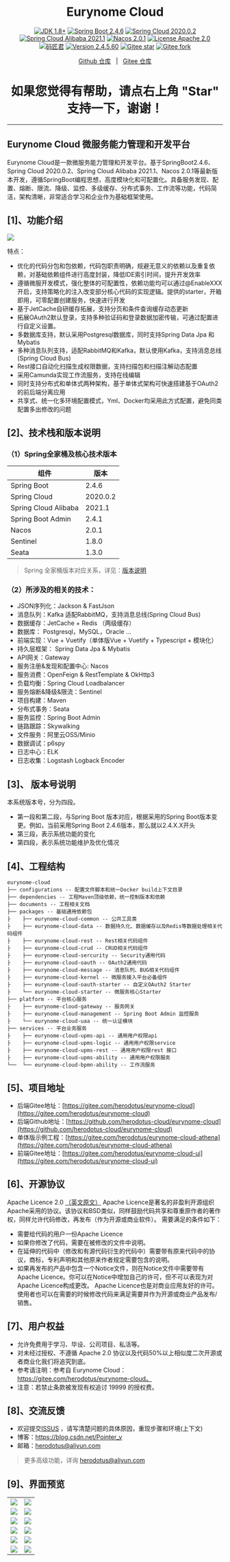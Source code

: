 <h1 align="center"> Eurynome Cloud </h1>

<p align="center">
    <a href="https://www.oracle.com/java/technologies/javase-downloads.html" target="_blank"><img src="https://img.shields.io/badge/JDK-1.8%2B-green" alt="JDK 1.8+"></a>
    <a href="https://spring.io/projects/spring-boot" target="_blank"><img src="https://img.shields.io/badge/Spring%20Boot-2.4.6-blue" alt="Spring Boot 2.4.6"></a>
    <a href="https://spring.io/projects/spring-cloud" target="_blank"><img src="https://img.shields.io/badge/Spring%20Cloud-2020.0.2-blue" alt="Spring Cloud 2020.0.2"></a>
    <a href="https://github.com/alibaba/spring-cloud-alibaba" target="_blank"><img src="https://img.shields.io/badge/Spring%20Cloud%20Alibaba-2021.1-blue" alt="Spring Cloud Alibaba 2021.1"></a>
    <a href="https://nacos.io/zh-cn/index.html" target="_blank"><img src="https://img.shields.io/badge/Nacos-2.0.1-brightgreen" alt="Nacos 2.0.1"></a>
    <a href="./LICENSE"><img src="https://img.shields.io/badge/License-Apache--2.0-blue" alt="License Apache 2.0"></a>
    <a href="https://blog.csdn.net/Pointer_v" target="_blank"><img src="https://img.shields.io/badge/Author-%E7%A0%81%E5%8C%A0%E5%90%9B-orange" alt="码匠君"></a>
    <a href="#" target="_blank"><img src="https://img.shields.io/badge/Version-2.4.5.60-red" alt="Version 2.4.5.60"></a>
    <a href="https://gitee.com/herodotus/eurynome-cloud"><img src="https://gitee.com/herodotus/eurynome-cloud/badge/star.svg?theme=dark" alt="Gitee star"></a>
    <a href="https://gitee.com/herodotus/eurynome-cloud"><img src="https://gitee.com/herodotus/eurynome-cloud/badge/fork.svg?theme=dark" alt="Gitee fork"></a>
</p>

<p align="center">
    <a href="https://github.com/herodotus-cloud/eurynome-cloud">Github 仓库</a> &nbsp; | &nbsp; 
    <a href="https://gitee.com/herodotus/eurynome-cloud">Gitee 仓库</a>
</p>


<h1 align="center"> 如果您觉得有帮助，请点右上角 "Star" 支持一下，谢谢！</h1>

---

## Eurynome Cloud 微服务能力管理和开发平台

Eurynome Cloud是一款微服务能力管理和开发平台。基于SpringBoot2.4.6、Spring Cloud 2020.0.2、Spring Cloud Alibaba 2021.1、Nacos 2.0.1等最新版本开发，遵循SpringBoot编程思想，高度模块化和可配置化。具备服务发现、配置、熔断、限流、降级、监控、多级缓存、分布式事务、工作流等功能，代码简洁，架构清晰，非常适合学习和企业作为基础框架使用。

## [1]、功能介绍

<img src="https://gitee.com/herodotus/eurynome-cloud/raw/master/documents/readme/eurynome.png"/>

特点：
* 优化的代码分包和包依赖，代码包职责明确，规避无意义的依赖以及重复依赖，对基础依赖组件进行高度封装，降低IDE索引时间，提升开发效率
* 遵循微服开发模式，强化整体的可配置性，依赖功能均可以通过@EnableXXX开启，支持策略化的注入改变部分核心代码的实现逻辑。提供的starter，开箱即用，可零配置创建服务，快速进行开发
* 基于JetCache自研缓存拓展，支持分页和条件查询缓存动态更新
* 拓展OAuth2默认登录，支持多种验证码和登录数据加密传输，可通过配置进行自定义设置。
* 多数据库支持，默认采用Postgresql数据库，同时支持Spring Data Jpa 和Mybatis
* 多种消息队列支持，适配RabbitMQ和Kafka，默认使用Kafka，支持消息总线(Spring Cloud Bus)
* Rest接口自动化扫描生成权限数据，支持扫描包和扫描注解动态配置
* 采用Camunda实现工作流服务，支持在线编辑
* 同时支持分布式和单体式两种架构，基于单体式架构可快速搭建基于OAuth2的前后端分离应用
* 共享式、统一化多环境配置模式，Yml、Docker均采用此方式配置，避免同类配置多出修改的问题

## [2]、技术栈和版本说明

### （1）Spring全家桶及核心技术版本
  
组件 | 版本 
---|---
Spring Boot | 2.4.6 
Spring Cloud | 2020.0.2 
Spring Cloud Alibaba | 2021.1
Spring Boot Admin | 2.4.1 
Nacos | 2.0.1 |
Sentinel | 1.8.0 |
Seata | 1.3.0 |

> Spring 全家桶版本对应关系，详见：[版本说明](https://github.com/alibaba/spring-cloud-alibaba/wiki/%E7%89%88%E6%9C%AC%E8%AF%B4%E6%98%8E)

### （2）所涉及的相关的技术： 

* JSON序列化：Jackson & FastJson 
* 消息队列：Kafka 适配RabbitMQ，支持消息总线(Spring Cloud Bus)
* 数据缓存：JetCache + Redis （两级缓存）
* 数据库： Postgresql，MySQL，Oracle ...
* 前端实现：Vue + Vuetify（单体版Vue + Vuetify + Typescript + 模块化）
* 持久层框架： Spring Data Jpa & Mybatis
* API网关：Gateway
* 服务注册&发现和配置中心: Nacos 
* 服务消费：OpenFeign & RestTemplate & OkHttp3
* 负载均衡：Spring Cloud Loadbalancer
* 服务熔断&降级&限流：Sentinel
* 项目构建：Maven
* 分布式事务：Seata
* 服务监控：Spring Boot Admin
* 链路跟踪：Skywalking
* 文件服务：阿里云OSS/Minio
* 数据调试：p6spy
* 日志中心：ELK
* 日志收集：Logstash Logback Encoder

## [3]、 版本号说明

本系统版本号，分为四段。

- 第一段和第二段，与Spring Boot 版本对应，根据采用的Spring Boot版本变更。例如，当前采用Spring Boot 2.4.6版本，那么就以2.4.X.X开头
- 第三段，表示系统功能的变化
- 第四段，表示系统功能维护及优化情况

## [4]、工程结构

``` 
eurynome-cloud
├── configurations -- 配置文件脚本和统一Docker build上下文目录
├── dependencies -- 工程Maven顶级依赖，统一控制版本和依赖
├── documents -- 工程相关文档
├── packages -- 基础通用依赖包
├    ├── eurynome-cloud-common -- 公共工具类
├    ├── eurynome-cloud-data -- 数据持久化、数据缓存以及Redis等数据处理相关代码组件
├    ├── eurynome-cloud-rest -- Rest相关代码组件
├    ├── eurynome-cloud-crud -- CRUD相关代码组件
├    ├── eurynome-cloud-sercurity -- Security通用代码
├    ├── eurynome-cloud-oauth -- OAuth2通用代码
├    ├── eurynome-cloud-message -- 消息队列、BUG相关代码组件
├    ├── eurynome-cloud-kernel -- 微服务接入平台必备组件
├    ├── eurynome-cloud-oauth-starter -- 自定义OAuth2 Starter
├    └── eurynome-cloud-starter -- 微服务核心Starter
├── platform -- 平台核心服务
├    ├── eurynome-cloud-gateway -- 服务网关
├    ├── eurynome-cloud-management -- Spring Boot Admin 监控服务
├    └── eurynome-cloud-uaa -- 统一认证模块
├── services -- 平台业务服务
├    ├── eurynome-cloud-upms-api -- 通用用户权限api 
├    ├── eurynome-cloud-upms-logic -- 通用用户权限service
├    ├── eurynome-cloud-upms-rest -- 通用用户权限rest 接口
├    ├── eurynome-cloud-upms-ability -- 通用用户权限服务
└──  └── eurynome-cloud-bpmn-ability -- 工作流服务 
```

## [5]、项目地址
* 后端Gitee地址：[https://gitee.com/herodotus/eurynome-cloud](https://gitee.com/herodotus/eurynome-cloud)
* 后端Github地址：[https://github.com/herodotus-cloud/eurynome-cloud](https://github.com/herodotus-cloud/eurynome-cloud)
* 单体版示例工程：[https://gitee.com/herodotus/eurynome-cloud-athena](https://gitee.com/herodotus/eurynome-cloud-athena)
* 前端Gitee地址：[https://gitee.com/herodotus/eurynome-cloud-ui](https://gitee.com/herodotus/eurynome-cloud-ui)

## [6]、开源协议

Apache Licence 2.0 [（英文原文）](https://www.apache.org/licenses/LICENSE-2.0.html) Apache Licence是著名的非盈利开源组织Apache采用的协议。该协议和BSD类似，同样鼓励代码共享和尊重原作者的著作权，同样允许代码修改，再发布（作为开源或商业软件）。 需要满足的条件如下：

- 需要给代码的用户一份Apache Licence
- 如果你修改了代码，需要在被修改的文件中说明。
- 在延伸的代码中（修改和有源代码衍生的代码中）需要带有原来代码中的协议，商标，专利声明和其他原来作者规定需要包含的说明。
- 如果再发布的产品中包含一个Notice文件，则在Notice文件中需要带有Apache Licence。你可以在Notice中增加自己的许可，但不可以表现为对Apache Licence构成更改。 Apache Licence也是对商业应用友好的许可。使用者也可以在需要的时候修改代码来满足需要并作为开源或商业产品发布/销售。

## [7]、用户权益
* 允许免费用于学习、毕设、公司项目、私活等。
* 对未经过授权、不遵循 Apache 2.0 协议以及代码50%以上相似度二次开源或者商业化我们将追究到底。
* 参考请注明：参考自 Eurynome Cloud：https://gitee.com/herodotus/eurynome-cloud。
* 注意：若禁止条款被发现有权追讨 19999 的授权费。

## [8]、交流反馈
* 欢迎提交[ISSUS](https://gitee.com/herodotus/eurynome-cloud/issues) ，请写清楚问题的具体原因，重现步骤和环境(上下文)
* 博客：https://blog.csdn.net/Pointer_v
* 邮箱：herodotus@aliyun.com

> 更多高级功能，详询 herodotus@aliyun.com


## [9]、界面预览
<table>
    <tr>
        <td><img src="https://gitee.com/herodotus/eurynome-cloud/raw/master/documents/readme/ui1.png"/></td>
        <td><img src="https://gitee.com/herodotus/eurynome-cloud/raw/master/documents/readme/ui2.png"/></td>
    </tr>
    <tr>
        <td><img src="https://gitee.com/herodotus/eurynome-cloud/raw/master/documents/readme/ui3.png"/></td>
        <td><img src="https://gitee.com/herodotus/eurynome-cloud/raw/master/documents/readme/camunda.png"/></td>
    </tr>
    <tr>
        <td><img src="https://gitee.com/herodotus/eurynome-cloud/raw/master/documents/readme/nacos.png"/></td>
        <td><img src="https://gitee.com/herodotus/eurynome-cloud/raw/master/documents/readme/elk.png"/></td>
    </tr>
    <tr>
        <td><img src="https://gitee.com/herodotus/eurynome-cloud/raw/master/documents/readme/skywalking.png"/></td>
        <td><img src="https://gitee.com/herodotus/eurynome-cloud/raw/master/documents/readme/sentinel.png"/></td>
    </tr>
    <tr>
        <td><img src="https://gitee.com/herodotus/eurynome-cloud/raw/master/documents/readme/spring-boot-admin-1.png"/></td>
        <td><img src="https://gitee.com/herodotus/eurynome-cloud/raw/master/documents/readme/spring-boot-admin-2.png"/></td>
    </tr>
    <tr>
        <td><img src="https://gitee.com/herodotus/eurynome-cloud/raw/master/documents/readme/oauth2-login1.png"/></td>
        <td><img src="https://gitee.com/herodotus/eurynome-cloud/raw/master/documents/readme/oauth2-login2.png"/></td>
    </tr>
</table>

